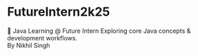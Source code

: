 # FutureIntern2k25
🌱 Java Learning @ Future Intern Exploring core Java concepts &amp; development workflows.
<br>
By Nikhil Singh
